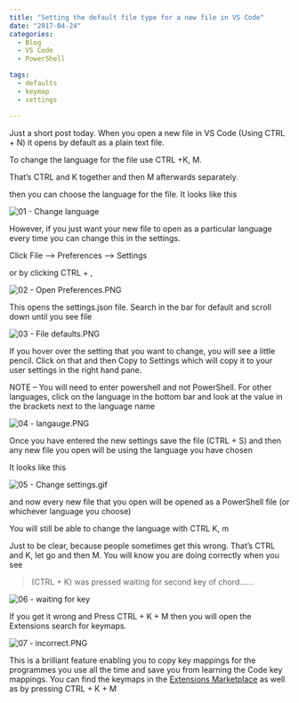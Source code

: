 ```yaml
---
title: "Setting the default file type for a new file in VS Code"
date: "2017-04-24" 
categories:
  - Blog
  - VS Code
  - PowerShell

tags:
  - defaults
  - keymap
  - settings

---
```

Just a short post today. When you open a new file in VS Code (Using CTRL + N) it opens by default as a plain text file.

To change the language for the file use CTRL +K, M.

That’s CTRL and K together and then M afterwards separately.

then you can choose the language for the file. It looks like this

![01 - Change language](https://blog.robsewell.com/assets/uploads/2017/04/01-change-language.gif)

However, if you just want your new file to open as a particular language every time you can change this in the settings.

Click File –> Preferences –> Settings

or by clicking CTRL + ,

![02 - Open Preferences.PNG](https://blog.robsewell.com/assets/uploads/2017/04/02-open-preferences.png)

This opens the settings.json file. Search in the bar for default and scroll down until you see file

![03 - File defaults.PNG](https://blog.robsewell.com/assets/uploads/2017/04/03-file-defaults.png)

If you hover over the setting that you want to change, you will see a little pencil. Click on that and then Copy to Settings which will copy it to your user settings in the right hand pane.

NOTE – You will need to enter powershell and not PowerShell. For other languages, click on the language in the bottom bar and look at the value in the brackets next to the language name

![04 - langauge.PNG](https://blog.robsewell.com/assets/uploads/2017/04/04-langauge.png)

Once you have entered the new settings save the file (CTRL + S) and then any new file you open will be using the language you have chosen

It looks like this

![05 - Change settings.gif](https://blog.robsewell.com/assets/uploads/2017/04/05-change-settings.gif)

and now every new file that you open will be opened as a PowerShell file (or whichever language you choose)

You will still be able to change the language with CTRL K, m

Just to be clear, because people sometimes get this wrong. That’s CTRL and K, let go and then M. You will know you are doing correctly when you see

> (CTRL + K) was pressed waiting for second key of chord……

![06 - waiting for key](https://blog.robsewell.com/assets/uploads/2017/04/06-waiting-for-key.png)

If you get it wrong and Press CTRL + K + M then you will open the Extensions search for keymaps.

![07 - incorrect.PNG](https://blog.robsewell.com/assets/uploads/2017/04/07-incorrect.png)

This is a brilliant feature enabling you to copy key mappings for the programmes you use all the time and save you from learning the Code key mappings. You can find the keymaps in the [Extensions Marketplace](https://marketplace.visualstudio.com/search?target=vscode&category=Keymaps&sortBy=Relevance) as well as by pressing CTRL + K + M
